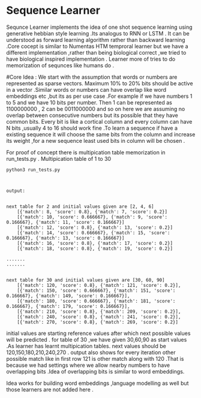 # Sequence Learner
 Sequnce Learner implements the idea of one shot sequence learning using generative hebbian style learning .Its analogus to RNN or LSTM . It can be understood as forward learning algorithm rather than backward learning .Core cocept is similar to Numentas HTM temproral learner but we have a different implementation ,rather than being biological correct ,we tried to have biological inspired implementation .
Learner more of tries to do memorization of sequnces like humans do .

#Core Idea :
 We start with the assumption that words or numbers are represented as sparse vectors. Maximum 10% to 20% bits should be active in a vector .Similar words or numbers can have overlap like word embeddings etc ,but its as per use case .For example
 if we have numbers 1 to 5 and we have 10 bits per number. Then 1 can be represented as 1100000000 , 2 can be 0011000000 and so
 on here we are assuming no overlap between consecutive numbers but its possible that they have common bits.
  Every bit is like a cortical column and every column can have N bits ,usually 4 to 16 should work fine .To learn a sequence if have a existing sequence it will choose the same bits from the column and increase its weight ,for a new sequence least used bits in column will be chosen .

 

For proof of concept there is multipication table memorization in run_tests.py .
    Multipication table of 1 to 30 

    python3 run_tests.py

    

    output:


    next table for 2 and initial values given are [2, 4, 6]
        [{'match': 8, 'score': 0.8}, {'match': 7, 'score': 0.2}]
        [{'match': 10, 'score': 0.666667}, {'match': 9, 'score': 0.166667}, {'match': 11, 'score': 0.166667}]
        [{'match': 12, 'score': 0.8}, {'match': 13, 'score': 0.2}]
        [{'match': 14, 'score': 0.666667}, {'match': 15, 'score': 0.166667}, {'match': 13, 'score': 0.166667}]
        [{'match': 16, 'score': 0.8}, {'match': 17, 'score': 0.2}]
        [{'match': 18, 'score': 0.8}, {'match': 19, 'score': 0.2}]

    .......
    .......


    next table for 30 and initial values given are [30, 60, 90]
        [{'match': 120, 'score': 0.8}, {'match': 121, 'score': 0.2}],
        [{'match': 150, 'score': 0.666667}, {'match': 151, 'score': 0.166667}, {'match': 149, 'score': 0.166667}],
        [{'match': 180, 'score': 0.666667}, {'match': 181, 'score': 0.166667}, {'match': 179, 'score': 0.166667}],
        [{'match': 210, 'score': 0.8}, {'match': 209, 'score': 0.2}],
        [{'match': 240, 'score': 0.8}, {'match': 241, 'score': 0.2}],
        [{'match': 270, 'score': 0.8}, {'match': 269, 'score': 0.2}]

initial values are starting reference values after which next possible values will be predicted .
for table of 30 ,we have given 30,60,90 as start values .As learner has learnt multipication tables.
next values should be  120,150,180,210,240,270  . output also shows for every iteration other possible match like 
in first row 121 is other match along with 120 .That is because we had settings where we allow nearby numbers to have
overlapping bits .Idea of overlapping bits is similar to word embeddings.


Idea works for building word embeddings ,language modelling as well but those learners are not added here .



